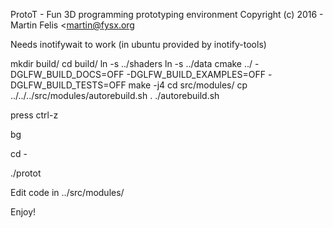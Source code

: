 ProtoT - Fun 3D programming prototyping environment
Copyright (c) 2016 - Martin Felis <martin@fysx.org

Needs inotifywait to work (in ubuntu provided by inotify-tools)

mkdir build/
cd build/
ln -s ../shaders
ln -s ../data
cmake ../ -DGLFW_BUILD_DOCS=OFF -DGLFW_BUILD_EXAMPLES=OFF -DGLFW_BUILD_TESTS=OFF
make -j4
cd src/modules/
cp ../../../src/modules/autorebuild.sh .
./autorebuild.sh

press ctrl-z

bg

cd -

./protot

Edit code in ../src/modules/

Enjoy!
